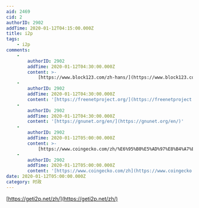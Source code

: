 ```yaml
---
aid: 2469
cid: 2
authorID: 2902
addTime: 2020-01-12T04:15:00.000Z
title: i2p
tags:
    - i2p
comments:
    -
        authorID: 2902
        addTime: 2020-01-12T04:30:00.000Z
        content: >-
            [https://www.block123.com/zh-hans/](https://www.block123.com/zh-hans/)
    -
        authorID: 2902
        addTime: 2020-01-12T04:30:00.000Z
        content: '[https://freenetproject.org/](https://freenetproject.org/)'
    -
        authorID: 2902
        addTime: 2020-01-12T04:30:00.000Z
        content: '[https://gnunet.org/en/](https://gnunet.org/en/)'
    -
        authorID: 2902
        addTime: 2020-01-12T05:00:00.000Z
        content: >-
            [https://www.coingecko.com/zh/%E6%95%B0%E5%AD%97%E8%B4%A7%E5%B8%81/%E7%A7%91%E8%8E%AB%E5%A4%9A%E5%B8%81](https://www.coingecko.com/zh/%E6%95%B0%E5%AD%97%E8%B4%A7%E5%B8%81/%E7%A7%91%E8%8E%AB%E5%A4%9A%E5%B8%81)
    -
        authorID: 2902
        addTime: 2020-01-12T05:00:00.000Z
        content: '[https://www.coingecko.com/zh](https://www.coingecko.com/zh)'
date: 2020-01-12T05:00:00.000Z
category: 时政
---
```


[https://geti2p.net/zh/](https://geti2p.net/zh/)
